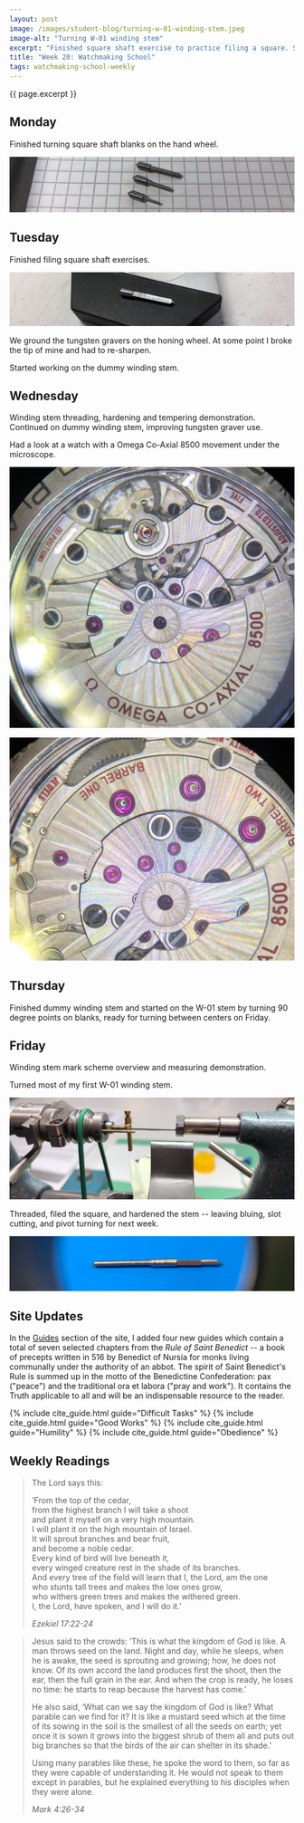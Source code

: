```yaml
---
layout: post
image: /images/student-blog/turning-w-01-winding-stem.jpeg
image-alt: "Turning W-01 winding stem"
excerpt: "Finished square shaft exercise to practice filing a square. Started using tungsten gravers which are easier to sharpen and stay sharp for longer. Started making my first W-01 winding stem. Notes on site updates, and first weekly reading."
title: "Week 20: Watchmaking School"
tags: watchmaking-school-weekly
---
```


{{ page.excerpt }}

## Monday
Finished turning square shaft blanks on the hand wheel.

![Square shaft blanks](/images/student-blog/square-shaft-blanks.jpeg)

## Tuesday
Finished filing square shaft exercises.

![Finished square shaft](/images/student-blog/finished-square-shaft.jpeg)

We ground the tungsten gravers on the honing wheel. At some point I broke the tip of mine and had to re-sharpen.

Started working on the dummy winding stem.

## Wednesday
Winding stem threading, hardening and tempering demonstration. Continued on dummy winding stem, improving tungsten graver use.

Had a look at a watch with a Omega Co-Axial 8500 movement under the microscope.

![Omega Co-Axial 8500, 1](/images/student-blog/omega-co-axial-8500.jpeg)

![Omega Co-Axial 8500, 2](/images/student-blog/omega-co-axial-8500-2.jpeg)

## Thursday
Finished dummy winding stem and started on the W-01 stem by turning 90 degree points on blanks, ready for turning between centers on Friday.

## Friday
Winding stem mark scheme overview and measuring demonstration.

Turned most of my first W-01 winding stem.

![Turning W-01 winding stem](/images/student-blog/turning-w-01-winding-stem.jpeg)

Threaded, filed the square, and hardened the stem -- leaving bluing, slot cutting, and pivot turning for next week.

![W-01 winding stem practice 1](/images/student-blog/w-01-winding-stem-practice-1.jpeg)

## Site Updates
In the [Guides](/guides) section of the site, I added four new guides which contain a total of seven selected chapters from the *Rule of Saint Benedict* -- a book of precepts written in 516 by Benedict of Nursia for monks living communally under the authority of an abbot. The spirit of Saint Benedict's Rule is summed up in the motto of the Benedictine Confederation: pax ("peace") and the traditional ora et labora ("pray and work"). It contains the Truth applicable to all and will be an indispensable resource to the reader.

{% include cite_guide.html guide="Difficult Tasks" %}
{% include cite_guide.html guide="Good Works" %}
{% include cite_guide.html guide="Humility" %}
{% include cite_guide.html guide="Obedience" %}

## Weekly Readings
> The Lord says this:
>
> ‘From the top of the cedar,<br>
> from the highest branch I will take a shoot<br>
> and plant it myself on a very high mountain.<br>
> I will plant it on the high mountain of Israel.<br>
> It will sprout branches and bear fruit,<br>
> and become a noble cedar.<br>
> Every kind of bird will live beneath it,<br>
> every winged creature rest in the shade of its branches.<br>
> And every tree of the field will learn that I, the Lord, am the one<br>
> who stunts tall trees and makes the low ones grow,<br>
> who withers green trees and makes the withered green.<br>
> I, the Lord, have spoken, and I will do it.’
>
> <cite>Ezekiel 17:22-24</cite>

> Jesus said to the crowds: ‘This is what the kingdom of God is like. A man throws seed on the land. Night and day, while he sleeps, when he is awake, the seed is sprouting and growing; how, he does not know. Of its own accord the land produces first the shoot, then the ear, then the full grain in the ear. And when the crop is ready, he loses no time: he starts to reap because the harvest has come.’
>
> He also said, ‘What can we say the kingdom of God is like? What parable can we find for it? It is like a mustard seed which at the time of its sowing in the soil is the smallest of all the seeds on earth; yet once it is sown it grows into the biggest shrub of them all and puts out big branches so that the birds of the air can shelter in its shade.’
>
> Using many parables like these, he spoke the word to them, so far as they were capable of understanding it. He would not speak to them except in parables, but he explained everything to his disciples when they were alone.
>
> <cite>Mark 4:26-34</cite>
